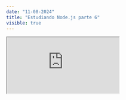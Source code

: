 ```yaml
---
date: "11-08-2024"
title: "Estudiando Node.js parte 6"
visible: true
---
```

<iframe src="https://www.youtube.com/embed/lI5pixXN0Go" allowfullscreen></iframe>
